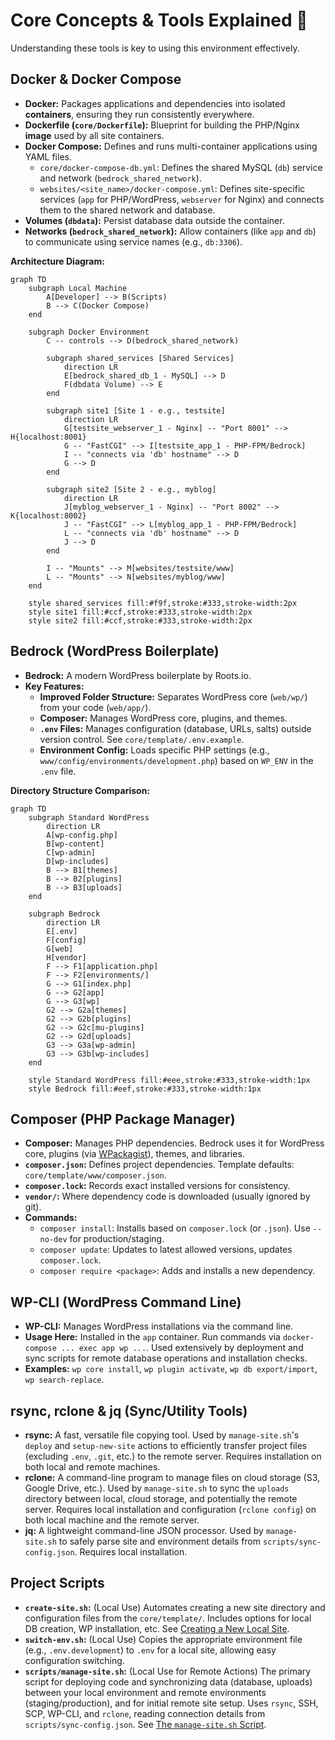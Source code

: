 # Core Concepts & Tools Explained 📖

Understanding these tools is key to using this environment effectively.

## Docker & Docker Compose

- **Docker:** Packages applications and dependencies into isolated
  **containers**, ensuring they run consistently everywhere.
- **Dockerfile (`core/Dockerfile`):** Blueprint for building the PHP/Nginx
  **image** used by all site containers.
- **Docker Compose:** Defines and runs multi-container applications using YAML
  files.
  - `core/docker-compose-db.yml`: Defines the shared MySQL (`db`) service and
    network (`bedrock_shared_network`).
  - `websites/<site_name>/docker-compose.yml`: Defines site-specific services
    (`app` for PHP/WordPress, `webserver` for Nginx) and connects them to the
    shared network and database.
- **Volumes (`dbdata`):** Persist database data outside the container.
- **Networks (`bedrock_shared_network`):** Allow containers (like `app` and
  `db`) to communicate using service names (e.g., `db:3306`).

**Architecture Diagram:**

```mermaid
graph TD
    subgraph Local Machine
        A[Developer] --> B(Scripts)
        B --> C(Docker Compose)
    end

    subgraph Docker Environment
        C -- controls --> D(bedrock_shared_network)

        subgraph shared_services [Shared Services]
            direction LR
            E[bedrock_shared_db_1 - MySQL] --> D
            F(dbdata Volume) --> E
        end

        subgraph site1 [Site 1 - e.g., testsite]
            direction LR
            G[testsite_webserver_1 - Nginx] -- "Port 8001" --> H{localhost:8001}
            G -- "FastCGI" --> I[testsite_app_1 - PHP-FPM/Bedrock]
            I -- "connects via 'db' hostname" --> D
            G --> D
        end

        subgraph site2 [Site 2 - e.g., myblog]
            direction LR
            J[myblog_webserver_1 - Nginx] -- "Port 8002" --> K{localhost:8002}
            J -- "FastCGI" --> L[myblog_app_1 - PHP-FPM/Bedrock]
            L -- "connects via 'db' hostname" --> D
            J --> D
        end

        I -- "Mounts" --> M[websites/testsite/www]
        L -- "Mounts" --> N[websites/myblog/www]
    end

    style shared_services fill:#f9f,stroke:#333,stroke-width:2px
    style site1 fill:#ccf,stroke:#333,stroke-width:2px
    style site2 fill:#ccf,stroke:#333,stroke-width:2px
```

## Bedrock (WordPress Boilerplate)

- **Bedrock:** A modern WordPress boilerplate by Roots.io.
- **Key Features:**
  - **Improved Folder Structure:** Separates WordPress core (`web/wp/`) from
    your code (`web/app/`).
  - **Composer:** Manages WordPress core, plugins, and themes.
  - **`.env` Files:** Manages configuration (database, URLs, salts) outside
    version control. See `core/template/.env.example`.
  - **Environment Config:** Loads specific PHP settings (e.g.,
    `www/config/environments/development.php`) based on `WP_ENV` in the `.env`
    file.

**Directory Structure Comparison:**

```mermaid
graph TD
    subgraph Standard WordPress
        direction LR
        A[wp-config.php]
        B[wp-content]
        C[wp-admin]
        D[wp-includes]
        B --> B1[themes]
        B --> B2[plugins]
        B --> B3[uploads]
    end

    subgraph Bedrock
        direction LR
        E[.env]
        F[config]
        G[web]
        H[vendor]
        F --> F1[application.php]
        F --> F2[environments/]
        G --> G1[index.php]
        G --> G2[app]
        G --> G3[wp]
        G2 --> G2a[themes]
        G2 --> G2b[plugins]
        G2 --> G2c[mu-plugins]
        G2 --> G2d[uploads]
        G3 --> G3a[wp-admin]
        G3 --> G3b[wp-includes]
    end

    style Standard WordPress fill:#eee,stroke:#333,stroke-width:1px
    style Bedrock fill:#eef,stroke:#333,stroke-width:1px
```

## Composer (PHP Package Manager)

- **Composer:** Manages PHP dependencies. Bedrock uses it for WordPress core,
  plugins (via [WPackagist](https://wpackagist.org/)), themes, and libraries.
- **`composer.json`:** Defines project dependencies. Template defaults:
  `core/template/www/composer.json`.
- **`composer.lock`:** Records exact installed versions for consistency.
- **`vendor/`:** Where dependency code is downloaded (usually ignored by git).
- **Commands:**
  - `composer install`: Installs based on `composer.lock` (or `.json`). Use
    `--no-dev` for production/staging.
  - `composer update`: Updates to latest allowed versions, updates
    `composer.lock`.
  - `composer require <package>`: Adds and installs a new dependency.

## WP-CLI (WordPress Command Line)

- **WP-CLI:** Manages WordPress installations via the command line.
- **Usage Here:** Installed in the `app` container. Run commands via
  `docker-compose ... exec app wp ...`. Used extensively by deployment and sync
  scripts for remote database operations and installation checks.
- **Examples:** `wp core install`, `wp plugin activate`, `wp db export/import`,
  `wp search-replace`.

## rsync, rclone & jq (Sync/Utility Tools)

- **rsync:** A fast, versatile file copying tool. Used by `manage-site.sh`'s
  `deploy` and `setup-new-site` actions to efficiently transfer project files
  (excluding `.env`, `.git`, etc.) to the remote server. Requires installation
  on both local and remote machines.
- **rclone:** A command-line program to manage files on cloud storage (S3,
  Google Drive, etc.). Used by `manage-site.sh` to sync the `uploads` directory
  between local, cloud storage, and potentially the remote server. Requires
  local installation and configuration (`rclone config`) on both local machine
  and the remote server.
- **jq:** A lightweight command-line JSON processor. Used by `manage-site.sh` to
  safely parse site and environment details from `scripts/sync-config.json`.
  Requires local installation.

## Project Scripts

- **`create-site.sh`:** (Local Use) Automates creating a new site directory and
  configuration files from the `core/template/`. Includes options for local DB
  creation, WP installation, etc. See
  [Creating a New Local Site](../docs/local-development.md#creating-a-new-local-site-🚀).
- **`switch-env.sh`:** (Local Use) Copies the appropriate environment file
  (e.g., `.env.development`) to `.env` for a local site, allowing easy
  configuration switching.
- **`scripts/manage-site.sh`:** (Local Use for Remote Actions) The primary
  script for deploying code and synchronizing data (database, uploads) between
  your local environment and remote environments (staging/production), and for
  initial remote site setup. Uses `rsync`, SSH, SCP, WP-CLI, and `rclone`,
  reading connection details from `scripts/sync-config.json`. See
  [The `manage-site.sh` Script](../docs/deployment.md#the-manage-sitesh-script-deployment--sync-%EF%B8%8F).
